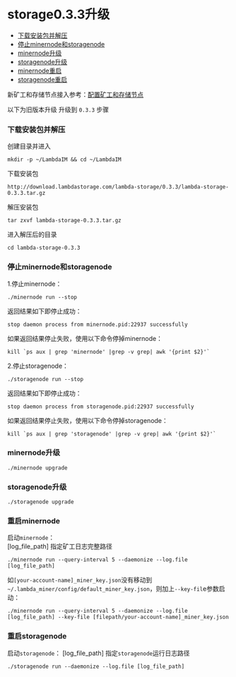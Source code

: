 # storage0.3.3升级

* [下载安装包并解压](#下载安装包并解压)
* [停止minernode和storagenode](#停止minernode和storagenode)
* [minernode升级](#minernode升级)
* [storagenode升级](#storagenode升级)
* [minernode重启](#minernode重启)
* [storagenode重启](#storagenode重启)

新矿工和存储节点接入参考：[配置矿工和存储节点](Mainnet-Miner-Guide.md)  

以下为旧版本升级 升级到 `0.3.3` 步骤  


### 下载安装包并解压

创建目录并进入 

```
mkdir -p ~/LambdaIM && cd ~/LambdaIM
```
下载安装包
```
http://download.lambdastorage.com/lambda-storage/0.3.3/lambda-storage-0.3.3.tar.gz
```
解压安装包
```
tar zxvf lambda-storage-0.3.3.tar.gz
```
进入解压后的目录
```
cd lambda-storage-0.3.3
```

### 停止minernode和storagenode
1.停止minernode：
```
./minernode run --stop
```
返回结果如下即停止成功：
```
stop daemon process from minernode.pid:22937 successfully
```
如果返回结果停止失败，使用以下命令停掉minernode：
```
kill `ps aux | grep 'minernode' |grep -v grep| awk '{print $2}'`
```

2.停止storagenode：
```
./storagenode run --stop
```
返回结果如下即停止成功：
```
stop daemon process from storagenode.pid:22937 successfully
```
如果返回结果停止失败，使用以下命令停掉storagenode：
```
kill `ps aux | grep 'storagenode' |grep -v grep| awk '{print $2}'`
```

### minernode升级

```
./minernode upgrade
```

### storagenode升级

```
./storagenode upgrade
```


### 重启minernode
启动`minernode`：  
[log_file_path] 指定矿工日志完整路径
```
./minernode run --query-interval 5 --daemonize --log.file [log_file_path]
```

如`[your-account-name]_miner_key.json`没有移动到`~/.lambda_miner/config/default_miner_key.json`，则加上`--key-fil`e参数启动：
```
./minernode run --query-interval 5 --daemonize --log.file [log_file_path] --key-file [filepath/your-account-name]_miner_key.json
```

### 重启storagenode
启动`storagenode`：
[log_file_path] 指定`storagenode`运行日志路径
```
./storagenode run --daemonize --log.file [log_file_path]
```

